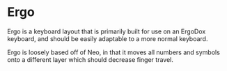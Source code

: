 Ergo
====

Ergo is a keyboard layout that is primarily built for use on an ErgoDox
keyboard, and should be easily adaptable to a more normal keyboard.

Ergo is loosely based off of Neo, in that it moves all numbers and symbols onto
a different layer which should decrease finger travel.
